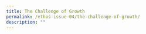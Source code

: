 ```yaml
---
title: The Challenge of Growth
permalink: /ethos-issue-04/the-challenge-of-growth/
description: ""
---
```

